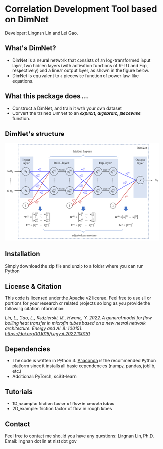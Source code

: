 # Correlation Development Tool based on DimNet
Developer: Lingnan Lin and Lei Gao.

What's DimNet?
------
* DimNet is a neural network that consists of an log-transformed input layer, two hidden layers (with activation functions of ReLU and Exp, respectively) and a linear output layer, as shown in the figure below.
* DimNet is equivalent to a piecewise function of power-law-like equations.

What this package does ...
------
* Construct a DimNet, and train it with your own dataset.
* Convert the trained DimNet to an **_explicit, algebraic, piecewise_** function.

DimNet's structure
------
![Schematic of DimNet](/schematic.png)


Installation
------
Simply download the zip file and unzip to a folder where you can run Python.

License & Citation
------
This code is licensed under the Apache v2 license. Feel free to use all or portions for your research or related projects so long as you provide the following citation information:

*Lin, L., Gao, L., Kedzierski, M., Hwang, Y. 2022. A general model for flow boiling heat transfer in microfin tubes based on a new neural network architecture. Energy and AI. 8: 100151. https://doi.org/10.1016/j.egyai.2022.100151*

Dependencies
------
* The code is written in Python 3.  [Anaconda](https://www.anaconda.com/) is the recommended Python platform since it installs all basic dependencies (numpy, pandas, joblib, etc.)
* Additional: PyTorch, scikit-learn


Tutorials 
------
* 1D_example: friction factor of flow in smooth tubes
* 2D_example: friction factor of flow in rough tubes



Contact 
------
Feel free to contact me should you have any questions:
Lingnan Lin, Ph.D.
Email: lingnan dot lin at nist dot gov
